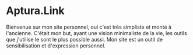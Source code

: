# Aptura.Link
Bienvenue sur mon site personnel, oui c'est très simpliste et monté à l'ancienne. C'était mon but, ayant une vision minimaliste de la vie, les outils que j'utilise le sont le plus possible aussi. Mon site est un outil de sensibilisation et d'expression personnel.
